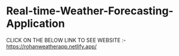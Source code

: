 # Real-time-Weather-Forecasting-Application

CLICK ON THE BELOW LINK TO SEE WEBSITE
:- https://rohanweatherapp.netlify.app/
